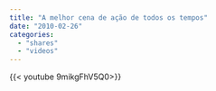 ```yaml
---
title: "A melhor cena de ação de todos os tempos"
date: "2010-02-26"
categories:
  - "shares"
  - "videos"
---
```


<div style="width: 70vw;">{{< youtube 9mikgFhV5Q0>}}</div>
